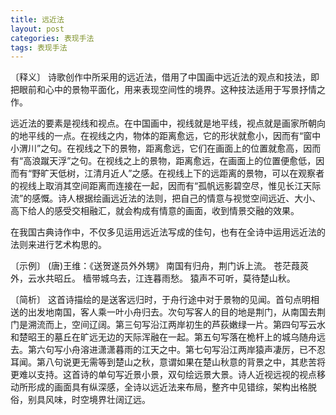 ```yaml
---
title: 远近法
layout: post
categories: 表现手法
tags: 表现手法
---
```


〔释义〕 诗歌创作中所采用的远近法，借用了中国画中远近法的观点和技法，即把眼前和心中的景物平面化，用来表现空间性的境界。这种技法适用于写景抒情之作。

远近法的要素是视线和视点。在中国画中，视线就是地平线，视点就是画家所朝向的地平线的一点。在视线之内，物体的距离愈远，它的形状就愈小，因而有“窗中小渭川”之句。在视线之下的景物，距离愈远，它们在画面上的位置就愈高，因而有“高浪蹴天浮”之句。在视线之上的景物，距离愈远，在画面上的位置便愈低，因而有“野旷天低树，江清月近人”之感。在视线上下的远距离的景物，可以在观察者的视线上取消其空间距离而连接在一起，因而有“孤帆远影碧空尽，惟见长江天际流”的感慨。诗人根据绘画远近法的法则，把自己的情意与视觉空间远近、大小、高下给人的感受交相融汇，就会构成有情意的画面，收到情景交融的效果。

在我国古典诗作中，不仅多见运用远近法写成的佳句，也有在全诗中运用远近法的法则来进行艺术构思的。

〔示例〕 (唐)王维：《送贺遂员外外甥》
南国有归舟，荆门诉上流。
苍茫葭菼外，云水共昭丘。
樯带城乌去，江连暮雨愁。
猿声不可听，莫待楚山秋。

〔简析〕 这首诗描绘的是送客远归时，于舟行途中对于景物的见闻。首句点明相送的出发地南国，客人乘一叶小舟归去。次句写客人的目的地是荆门，从南国去荆门是溯流而上，空间辽阔。第三句写沿江两岸初生的芦荻嫩绿一片。第四句写云水和楚昭王的墓丘在旷远无边的天际浑融在一起。第五句写落在桅杆上的城乌随舟远去。第六句写小舟溶进潇潇暮雨的江天之中。第七句写沿江两岸猿声凄厉，已不忍耳闻。第八句说更无需等到楚山之秋，意谓如果在楚山秋意的背景之中，其悲苦将更难以支持。这首诗的单句写近景小景，双句绘远景大景。诗人近视远视的视点移动所形成的画面具有纵深感，全诗以远近法来布局，整齐中见错综，架构出格脱俗，别具风味，时空境界壮阔辽远。 